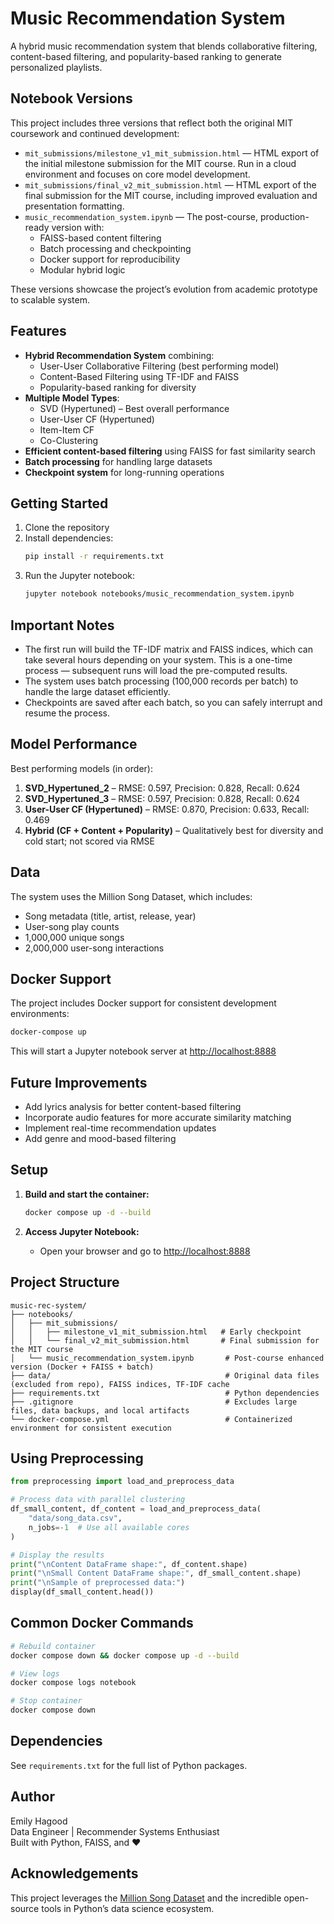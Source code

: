 # Music Recommendation System

A hybrid music recommendation system that blends collaborative filtering, content-based filtering, and popularity-based ranking to generate personalized playlists.

## Notebook Versions

This project includes three versions that reflect both the original MIT coursework and continued development:

- `mit_submissions/milestone_v1_mit_submission.html` — HTML export of the initial milestone submission for the MIT course. Run in a cloud environment and focuses on core model development.
- `mit_submissions/final_v2_mit_submission.html` — HTML export of the final submission for the MIT course, including improved evaluation and presentation formatting.
- `music_recommendation_system.ipynb` — The post-course, production-ready version with:
  - FAISS-based content filtering
  - Batch processing and checkpointing
  - Docker support for reproducibility
  - Modular hybrid logic

These versions showcase the project’s evolution from academic prototype to scalable system.


## Features

- **Hybrid Recommendation System** combining:
  - User-User Collaborative Filtering (best performing model)
  - Content-Based Filtering using TF-IDF and FAISS
  - Popularity-based ranking for diversity
- **Multiple Model Types**:
  - SVD (Hypertuned) – Best overall performance
  - User-User CF (Hypertuned)
  - Item-Item CF
  - Co-Clustering
- **Efficient content-based filtering** using FAISS for fast similarity search
- **Batch processing** for handling large datasets
- **Checkpoint system** for long-running operations

## Getting Started

1. Clone the repository  
2. Install dependencies:
   ```bash
   pip install -r requirements.txt
   ```
3. Run the Jupyter notebook:
   ```bash
   jupyter notebook notebooks/music_recommendation_system.ipynb
   ```

## Important Notes

- The first run will build the TF-IDF matrix and FAISS indices, which can take several hours depending on your system. This is a one-time process — subsequent runs will load the pre-computed results.
- The system uses batch processing (100,000 records per batch) to handle the large dataset efficiently.
- Checkpoints are saved after each batch, so you can safely interrupt and resume the process.

## Model Performance

Best performing models (in order):

1. **SVD_Hypertuned_2** – RMSE: 0.597, Precision: 0.828, Recall: 0.624  
2. **SVD_Hypertuned_3** – RMSE: 0.597, Precision: 0.828, Recall: 0.624  
3. **User-User CF (Hypertuned)** – RMSE: 0.870, Precision: 0.633, Recall: 0.469  
4. **Hybrid (CF + Content + Popularity)** – Qualitatively best for diversity and cold start; not scored via RMSE

## Data

The system uses the Million Song Dataset, which includes:

- Song metadata (title, artist, release, year)
- User-song play counts
- 1,000,000 unique songs
- 2,000,000 user-song interactions

## Docker Support

The project includes Docker support for consistent development environments:

```bash
docker-compose up
```

This will start a Jupyter notebook server at [http://localhost:8888](http://localhost:8888)

## Future Improvements

- Add lyrics analysis for better content-based filtering  
- Incorporate audio features for more accurate similarity matching  
- Implement real-time recommendation updates  
- Add genre and mood-based filtering  

## Setup

1. **Build and start the container:**
   ```bash
   docker compose up -d --build
   ```

2. **Access Jupyter Notebook:**
   - Open your browser and go to [http://localhost:8888](http://localhost:8888)

  
## Project Structure

```
music-rec-system/
├── notebooks/
│   ├── mit_submissions/
│   │   ├── milestone_v1_mit_submission.html   # Early checkpoint
│   │   └── final_v2_mit_submission.html       # Final submission for the MIT course
│   └── music_recommendation_system.ipynb       # Post-course enhanced version (Docker + FAISS + batch)
├── data/                                       # Original data files (excluded from repo), FAISS indices, TF-IDF cache
├── requirements.txt                            # Python dependencies
├── .gitignore                                  # Excludes large files, data backups, and local artifacts
└── docker-compose.yml                          # Containerized environment for consistent execution
```


## Using Preprocessing

```python
from preprocessing import load_and_preprocess_data

# Process data with parallel clustering
df_small_content, df_content = load_and_preprocess_data(
    "data/song_data.csv",
    n_jobs=-1  # Use all available cores
)

# Display the results
print("\nContent DataFrame shape:", df_content.shape)
print("\nSmall Content DataFrame shape:", df_small_content.shape)
print("\nSample of preprocessed data:")
display(df_small_content.head())
```

## Common Docker Commands

```bash
# Rebuild container
docker compose down && docker compose up -d --build

# View logs
docker compose logs notebook

# Stop container
docker compose down
```

## Dependencies

See `requirements.txt` for the full list of Python packages.

## Author

Emily Hagood  
Data Engineer | Recommender Systems Enthusiast  
Built with Python, FAISS, and ❤️

## Acknowledgements

This project leverages the [Million Song Dataset](https://labrosa.ee.columbia.edu/millionsong/) and the incredible open-source tools in Python’s data science ecosystem.
